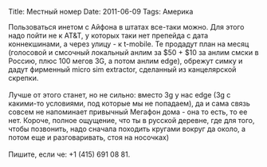 Title: Местный номер
Date: 2011-06-09
Tags: Америка

<div class="text">Пользоваться инетом с Айфона в штатах все-таки можно. Для этого надо пойти не к AT&amp;T, у которых таки нет препейда с дата коннекшинами, а через улицу - к t-mobile. Те продадут план на месяц (голосовой и смсочный локальный анлим за $50 + $10 за анлим смски в Россию, плюс 100 мегов 3G, а потом анлим edge), обрежут симку и дадут фирменный micro sim extractor, сделанный из канцелярской скрепки.<br /><br />
Лучше от этого станет, но не сильно: вместо 3g у нас edge (3g с какими-то условиями, под которые мы не попадаем), да и сама связь совсем не напоминает привычный Мегафон дома - она то есть, то ее нет. Короче, полное ощущение, что ты в русской деревне, где для того, чтобы позвонить, надо сначала походить кругами вокруг да около, а потом еще и разговаривать, стоя на носочках)<br /><br />
Пишите, если че: +1 (415) 691 08 81. </div>